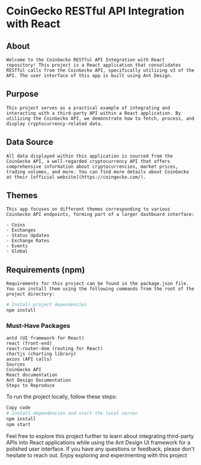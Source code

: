 # CoinGecko RESTful API Integration with React

## About

    Welcome to the CoinGecko RESTful API Integration with React repository! This project is a React application that consolidates RESTful calls from the CoinGecko API, specifically utilizing v3 of the API. The user interface of this app is built using Ant Design.

## Purpose

    This project serves as a practical example of integrating and interacting with a third-party API within a React application. By utilizing the CoinGecko API, we demonstrate how to fetch, process, and display cryptocurrency-related data.

## Data Source

    All data displayed within this application is sourced from the CoinGecko API, a well-regarded cryptocurrency API that offers comprehensive information about cryptocurrencies, market prices, trading volumes, and more. You can find more details about CoinGecko at their [official website](https://coingecko.com/).

## Themes

    This app focuses on different themes corresponding to various CoinGecko API endpoints, forming part of a larger dashboard interface:

    - Coins
    - Exchanges
    - Status Updates
    - Exchange Rates
    - Events
    - Global

## Requirements (npm)

    Requirements for this project can be found in the package.json file. You can install them using the following commands from the root of the project directory:

```bash
# Install project dependencies
npm install
```

### Must-Have Packages
    antd (UI framework for React)
    react (front-end)
    react-router-dom (routing for React)
    chartjs (charting library)
    axios (API calls)
    Sources
    CoinGecko API
    React documentation
    Ant Design Documentation
    Steps to Reproduce

To run the project locally, follow these steps:

```bash
Copy code
# Install dependencies and start the local server
npm install
npm start
```

Feel free to explore this project further to learn about integrating third-party APIs into React applications while using the Ant Design UI framework for a polished user interface. If you have any questions or feedback, please don't hesitate to reach out. Enjoy exploring and experimenting with this project